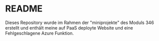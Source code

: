 # README

Dieses Repository wurde im Rahmen der "miniprojekte" des Moduls 346 erstellt und enthält meine auf PaaS deployte Website und eine Fehlgeschlagene Azure Funktion.
